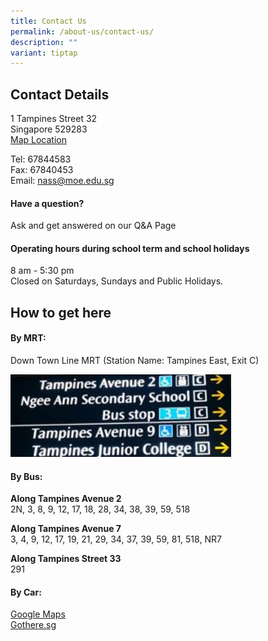 ```yaml
---
title: Contact Us
permalink: /about-us/contact-us/
description: ""
variant: tiptap
---
```

<h2>Contact Details</h2>
<p>1 Tampines Street 32
<br>Singapore 529283
<br><a href="https://www.google.com/maps/place/Ngee+Ann+Secondary+School/@1.3540477,103.9558598,18z/data=!4m2!3m1!1s0x0:0xb306dfd8338628a6" rel="noopener noreferrer nofollow" target="_blank">Map Location</a>
</p>
<p>Tel: 67844583
<br>Fax: 67840453
<br>Email: <a href="mailto:nass@moe.edu.sg" rel="noopener noreferrer nofollow" target="_blank"><u>nass@moe.edu.sg</u></a>
</p>
<h4>Have a question?</h4>
<p>Ask and get answered on our Q&amp;A Page</p>
<h4>Operating hours during school term and school holidays</h4>
<p>8 am - 5:30 pm&nbsp;
<br>Closed on Saturdays, Sundays and Public Holidays.</p>
<h2>How to get here</h2>
<h4><strong>By MRT:</strong></h4>
<p>Down Town Line MRT (Station Name: Tampines East, Exit C)</p>
<div class="isomer-image-wrapper">
<img style="width:70%" height="auto" width="100%" src="/images/MRT%20Exit%20C.jpg">
</div>
<h4><strong>By Bus:</strong></h4>
<p><strong>Along Tampines Avenue 2</strong> 
<br>2N, 3, 8, 9, 12, 17, 18, 28, 34, 38, 39, 59, 518</p>
<p><strong>Along Tampines Avenue 7</strong> 
<br>3, 4, 9, 12, 17, 19, 21, 29, 34, 37, 39, 59, 81, 518, NR7</p>
<p><strong>Along Tampines Street 33</strong> 
<br>291</p>
<h4><strong>By Car:</strong></h4>
<p><a href="https://www.google.com/maps/place/Ngee+Ann+Secondary+School/@1.3540477,103.9558598,18z/data=!4m2!3m1!1s0x0:0xb306dfd8338628a6" rel="noopener noreferrer nofollow" target="_blank">Google Maps</a> 
<br><a href="http://gothere.sg/maps#q:ngee%20ann%20secondary%20school" rel="noopener noreferrer nofollow" target="_blank">Gothere.sg</a>
</p>
